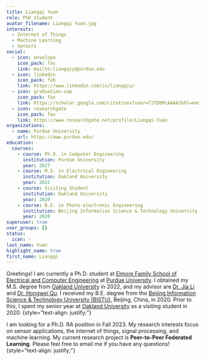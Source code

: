 ```yaml
---
title: Liangqi Yuan
role: PhD Student
avatar_filename: Liangqi Yuan.jpg
interests:
  - Internet of Things
  - Machine Learning
  - Sensors
social:
  - icon: envelope
    icon_pack: fas
    link: mailto:liangqiy@purdue.edu
  - icon: linkedin
    icon_pack: fab
    link: https://www.linkedin.com/in/liangqiy/
  - icon: graduation-cap
    icon_pack: fas
    link: https://scholar.google.com/citations?user=T2TDbMcAAAAJ&hl=en&oi=ao
  - icon: researchgate
    icon_pack: fas
    link: https://www.researchgate.net/profile/Liangqi-Yuan
organizations:
  - name: Purdue University
    url: https://www.purdue.edu/
education:
  courses:
    - course: Ph.D. in Computer Engineering
      institution: Purdue University
      year: 2027
    - course: M.S. in Electrical Engineering
      institution: Oakland University
      year: 2022
    - course: Visiting Student
      institution: Oakland University
      year: 2020
    - course: B.E. in Photo-electronic Engineering
      institution: Beijing Information Science & Technology University
      year: 2020
superuser: true
user_groups: []
status:
  icon: 🀄
last_name: Yuan
highlight_name: true
first_name: Liangqi
---
```

Greetings! I am currently a Ph.D. student at [Elmore Family School of Electrical and Computer Engineering](https://engineering.purdue.edu/ECE) at [Purdue University](https://www.purdue.edu/). I obtained my M.S. degree from [Oakland University](http://www.oakland.edu/) in 2022, and my advisor are [Dr. Jia Li](https://www.secs.oakland.edu/~li4/) and [Dr. Hongwei Qu](https://www.secs.oakland.edu/~qu2/). I received my B.E. degree from the [Beijing Information Science & Technology University (BISTU)](https://english.bistu.edu.cn/), Beijing, China, in 2020. Prior to this, I spent my senior year at [Oakland University](http://www.oakland.edu/) as a visiting student in 2020.
{style="text-align: justify;"}

I am looking for a Ph.D. RA position in Fall 2023. My research interests focus on sensor applications, the internet of things, signal processing, and machine learning. My current research project is **Peer-to-Peer Federated Learning**. Please feel free to email me if you have any questions!
{style="text-align: justify;"}
